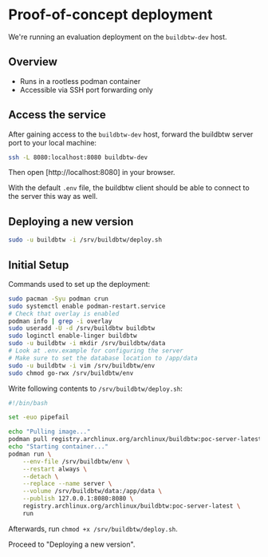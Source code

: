 # Proof-of-concept deployment

We're running an evaluation deployment on the `buildbtw-dev` host.

## Overview

- Runs in a rootless podman container
- Accessible via SSH port forwarding only

## Access the service

After gaining access to the `buildbtw-dev` host, forward the buildbtw server port to your local machine:

```sh
ssh -L 8080:localhost:8080 buildbtw-dev
```

Then open [http://localhost:8080] in your browser.

With the default `.env` file, the buildbtw client should be able to connect to the server this way as well.

## Deploying a new version

```sh
sudo -u buildbtw -i /srv/buildbtw/deploy.sh
```

## Initial Setup

Commands used to set up the deployment:

```sh
sudo pacman -Syu podman crun
sudo systemctl enable podman-restart.service
# Check that overlay is enabled
podman info | grep -i overlay
sudo useradd -U -d /srv/buildbtw buildbtw
sudo loginctl enable-linger buildbtw
sudo -u buildbtw -i mkdir /srv/buildbtw/data
# Look at .env.example for configuring the server
# Make sure to set the database location to /app/data
sudo -u buildbtw -i vim /srv/buildbtw/env
sudo chmod go-rwx /srv/buildbtw/env
```

Write following contents to `/srv/buildbtw/deploy.sh`:

```sh
#!/bin/bash

set -euo pipefail

echo "Pulling image..."
podman pull registry.archlinux.org/archlinux/buildbtw:poc-server-latest
echo "Starting container..."
podman run \
    --env-file /srv/buildbtw/env \
    --restart always \
    --detach \
    --replace --name server \
    --volume /srv/buildbtw/data:/app/data \
    --publish 127.0.0.1:8080:8080 \
    registry.archlinux.org/archlinux/buildbtw:poc-server-latest \
    run
```

Afterwards, run `chmod +x /srv/buildbtw/deploy.sh`.

Proceed to "Deploying a new version".
